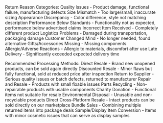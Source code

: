 Return Reason Categories:
    Quality Issues - Product damage, functional failure, manufacturing defects
    Size Mismatch - Too large/small, inaccurate sizing
    Appearance Discrepancy - Color difference, style not matching description
    Performance Below Standards - Functionality not as expected, performance below advertised claims
    Incorrect Item Received - Completely different product
    Logistics Problems - Damaged during transportation, packaging damage
    Customer Changed Mind - No longer needed, found alternative
    Gifts/Accessories Missing - Missing components
    Allergic/Adverse Reactions - Allergic to materials, discomfort after use
    Late Delivery - Significantly exceeded expected delivery time

Recommended Processing Methods:
    Direct Resale - Brand new unopened products, can be sold again directly
    Discounted Resale - Minor flaws but fully functional, sold at reduced price after inspection
    Return to Supplier - Serious quality issues or batch defects, returned to manufacturer
    Repair and Resale - Products with small fixable issues
    Parts Recycling - Non-repairable products with usable components
    Charity Donation - Functional items not suitable for resale
    Environmental Disposal - Unusable and non-recyclable products
    Direct Cross-Platform Resale - Intact products can be sold directly on our marketplace
    Bundle Sales - Combining multiple returned items into package deals
    Sample/Display Item Conversion - Items with minor cosmetic issues that can serve as display samples
